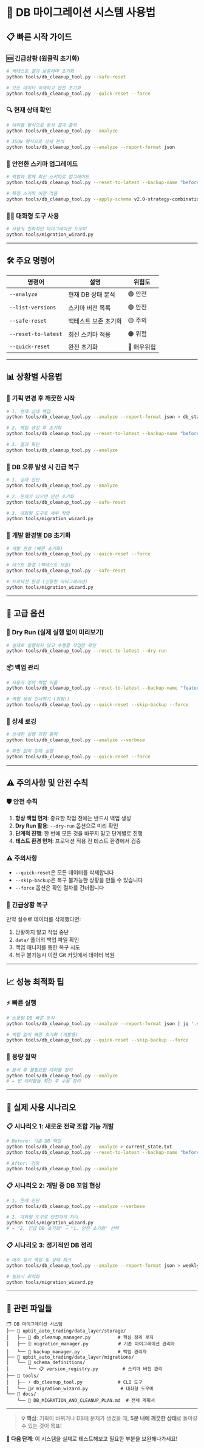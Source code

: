 # 🚀 DB 마이그레이션 시스템 사용법

## 📋 **빠른 시작 가이드**

### 🆘 **긴급상황 (원클릭 초기화)**
```bash
# 백테스트 결과 보존하며 초기화
python tools/db_cleanup_tool.py --safe-reset

# 모든 데이터 삭제하고 완전 초기화  
python tools/db_cleanup_tool.py --quick-reset --force
```

### 🔍 **현재 상태 확인**
```bash
# 테이블 형식으로 분석 결과 출력
python tools/db_cleanup_tool.py --analyze

# JSON 형식으로 상세 분석
python tools/db_cleanup_tool.py --analyze --report-format json
```

### 🎯 **안전한 스키마 업그레이드**
```bash
# 백업과 함께 최신 스키마로 업그레이드
python tools/db_cleanup_tool.py --reset-to-latest --backup-name "before_v2_upgrade"

# 특정 스키마 버전 적용
python tools/db_cleanup_tool.py --apply-schema v2.0-strategy-combination
```

### 🧙‍♂️ **대화형 도구 사용**
```bash
# 사용자 친화적인 마이그레이션 도우미
python tools/migration_wizard.py
```

---

## 🛠️ **주요 명령어**

| 명령어 | 설명 | 위험도 |
|--------|------|--------|
| `--analyze` | 현재 DB 상태 분석 | 🟢 안전 |
| `--list-versions` | 스키마 버전 목록 | 🟢 안전 |
| `--safe-reset` | 백테스트 보존 초기화 | 🟡 주의 |
| `--reset-to-latest` | 최신 스키마 적용 | 🟠 위험 |
| `--quick-reset` | 완전 초기화 | 🔴 매우위험 |

---

## 📊 **상황별 사용법**

### 🎯 **기획 변경 후 깨끗한 시작**
```bash
# 1. 현재 상태 백업
python tools/db_cleanup_tool.py --analyze --report-format json > db_state_before.json

# 2. 백업 생성 후 초기화
python tools/db_cleanup_tool.py --reset-to-latest --backup-name "before_new_feature"

# 3. 결과 확인
python tools/db_cleanup_tool.py --analyze
```

### 🐛 **DB 오류 발생 시 긴급 복구**
```bash
# 1. 상태 진단
python tools/db_cleanup_tool.py --analyze

# 2. 문제가 있으면 안전 초기화
python tools/db_cleanup_tool.py --safe-reset

# 3. 대화형 도구로 세부 작업
python tools/migration_wizard.py
```

### 🔄 **개발 환경별 DB 초기화**
```bash
# 개발 환경 (빠른 초기화)
python tools/db_cleanup_tool.py --quick-reset --force

# 테스트 환경 (백테스트 보존)  
python tools/db_cleanup_tool.py --safe-reset

# 프로덕션 환경 (신중한 마이그레이션)
python tools/migration_wizard.py
```

---

## 🔧 **고급 옵션**

### 🧪 **Dry Run (실제 실행 없이 미리보기)**
```bash
# 실제로 실행하지 않고 수행할 작업만 확인
python tools/db_cleanup_tool.py --reset-to-latest --dry-run
```

### 📦 **백업 관리**
```bash
# 사용자 정의 백업 이름
python tools/db_cleanup_tool.py --reset-to-latest --backup-name "feature_xyz_backup"

# 백업 생성 건너뛰기 (위험!)
python tools/db_cleanup_tool.py --quick-reset --skip-backup --force
```

### 📝 **상세 로깅**
```bash
# 상세한 실행 과정 출력
python tools/db_cleanup_tool.py --analyze --verbose

# 확인 없이 강제 실행
python tools/db_cleanup_tool.py --quick-reset --force
```

---

## ⚠️ **주의사항 및 안전 수칙**

### 🛡️ **안전 수칙**
1. **항상 백업 먼저**: 중요한 작업 전에는 반드시 백업 생성
2. **Dry Run 활용**: `--dry-run` 옵션으로 미리 확인
3. **단계적 진행**: 한 번에 모든 것을 바꾸지 말고 단계별로 진행
4. **테스트 환경 먼저**: 프로덕션 적용 전 테스트 환경에서 검증

### ⚠️ **주의사항**
- `--quick-reset`은 모든 데이터를 삭제합니다
- `--skip-backup`은 복구 불가능한 상황을 만들 수 있습니다
- `--force` 옵션은 확인 절차를 건너뜁니다

### 🚨 **긴급상황 복구**
만약 실수로 데이터를 삭제했다면:
1. 당황하지 말고 작업 중단
2. `data/` 폴더의 백업 파일 확인
3. 백업 매니저를 통한 복구 시도
4. 복구 불가능시 이전 Git 커밋에서 데이터 복원

---

## 📈 **성능 최적화 팁**

### ⚡ **빠른 실행**
```bash
# 소용량 DB 빠른 분석
python tools/db_cleanup_tool.py --analyze --report-format json | jq '.schema_version'

# 백업 없이 빠른 초기화 (개발용)
python tools/db_cleanup_tool.py --quick-reset --skip-backup --force
```

### 💾 **용량 절약**
```bash
# 분석 후 불필요한 테이블 정리
python tools/db_cleanup_tool.py --analyze
# → 빈 테이블들 확인 후 수동 정리
```

---

## 🎯 **실제 사용 시나리오**

### 📋 **시나리오 1: 새로운 전략 조합 기능 개발**
```bash
# Before: 기존 DB 백업
python tools/db_cleanup_tool.py --analyze > current_state.txt
python tools/db_cleanup_tool.py --reset-to-latest --backup-name "before_strategy_combination"

# After: 검증
python tools/db_cleanup_tool.py --analyze
```

### 📋 **시나리오 2: 개발 중 DB 꼬임 현상**
```bash
# 1. 문제 진단
python tools/db_cleanup_tool.py --analyze --verbose

# 2. 대화형 도구로 안전하게 처리
python tools/migration_wizard.py
# → "2. 긴급 DB 초기화" → "1. 안전 초기화" 선택
```

### 📋 **시나리오 3: 정기적인 DB 정리**
```bash
# 매주 정기 백업 및 상태 체크
python tools/db_cleanup_tool.py --analyze --report-format json > weekly_report_$(date +%Y%m%d).json

# 필요시 최적화
python tools/migration_wizard.py
```

---

## 🔗 **관련 파일들**

```
🗂️ DB 마이그레이션 시스템
├── 📁 upbit_auto_trading/data_layer/storage/
│   ├── 🔧 db_cleanup_manager.py          # 핵심 정리 로직
│   ├── 🗄️ migration_manager.py           # 기존 마이그레이션 관리자  
│   └── 💾 backup_manager.py              # 백업 관리자
├── 📁 upbit_auto_trading/data_layer/migrations/
│   └── 📁 schema_definitions/
│       └── 📋 version_registry.py         # 스키마 버전 관리
├── 📁 tools/
│   ├── ⚡ db_cleanup_tool.py             # CLI 도구
│   └── 🧙‍♂️ migration_wizard.py            # 대화형 도우미
└── 📁 docs/
    └── 📖 DB_MIGRATION_AND_CLEANUP_PLAN.md  # 전체 계획서
```

---

> **💡 핵심**: 기획이 바뀌거나 DB에 문제가 생겼을 때, **5분 내에 깨끗한 상태**로 돌아갈 수 있는 것이 목표!

**🎯 다음 단계**: 이 시스템을 실제로 테스트해보고 필요한 부분을 보완해나가세요!
